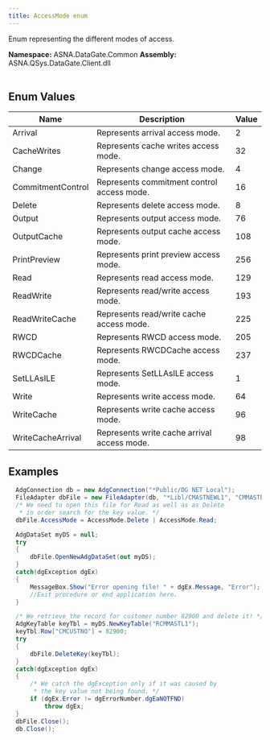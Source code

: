 ```yaml
---
title: AccessMode enum
---
```


Enum representing the different modes of access.

**Namespace:** ASNA.DataGate.Common
**Assembly:** ASNA.QSys.DataGate.Client.dll
<br>
<br>

## Enum Values

| Name | Description | Value
| --- | --- | --- 
| Arrival | Represents arrival access mode. | 2 |
| CacheWrites | Represents cache writes access mode. | 32 |
| Change | Represents change access mode. | 4 |
| CommitmentControl | Represents commitment control access mode. | 16 |
| Delete | Represents delete access mode. | 8 |
| Output | Represents output access mode. | 76 |
| OutputCache | Represents output cache access mode. | 108 |
| PrintPreview | Represents print preview access mode. | 256 |
| Read | Represents read access mode. | 129 |
| ReadWrite | Represents read/write access mode. | 193 |
| ReadWriteCache | Represents read/write cache access mode. | 225 |
| RWCD | Represents RWCD access mode. | 205 |
| RWCDCache | Represents RWCDCache access mode. | 237 |
| SetLLAsILE | Represents SetLLAsILE access mode. | 1 |
| Write | Represents write access mode. | 64 |
| WriteCache | Represents write cache access mode. | 96 |
| WriteCacheArrival | Represents write cache arrival access mode. | 98 |

## Examples 

```cs 
  AdgConnection db = new AdgConnection("*Public/DG NET Local");
  FileAdapter dbFile = new FileAdapter(db, "*Libl/CMASTNEWL1", "CMMASTERL1");
  /* We need to open this file for Read as well as as Delete
   * in order search for the key value. */
  dbFile.AccessMode = AccessMode.Delete | AccessMode.Read;

  AdgDataSet myDS = null;
  try
  {
      dbFile.OpenNewAdgDataSet(out myDS);
  }
  catch(dgException dgEx)
  {
      MessageBox.Show("Error opening file! " + dgEx.Message, "Error");
      //Exit procedure or end application here.
  }

  /* We retrieve the record for customer number 82900 and delete it! */
  AdgKeyTable keyTbl = myDS.NewKeyTable("RCMMASTL1");
  keyTbl.Row["CMCUSTNO"] = 82900;
  try
  {
      dbFile.DeleteKey(keyTbl);
  }
  catch(dgException dgEx)
  {
      /* We catch the dgException only if it was caused by
       * the key value not being found. */
      if (dgEx.Error != dgErrorNumber.dgEaNOTFND)
          throw dgEx;
  }
  dbFile.Close();
  db.Close();
```
